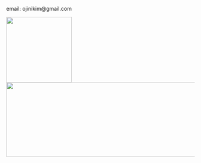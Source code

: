 <p>email: ojinikim@gmail.com</p>
        <img src="https://github-readme-stats.vercel.app/api?username=kimeojin35&show_icons=true&theme=slateorange"
             height=175 />
<a href="https://github.com/devxb/gitanimals">
  <img
    src="https://render.gitanimals.org/lines/kimeojin35?pet-id=616202769949899481"
    width="1000"
    height="200"
  />
</a>

